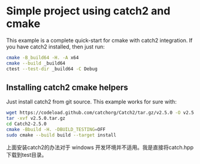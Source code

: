 # Simple project using catch2 and cmake

This example is a complete quick-start for cmake with catch2 integration. If you have catch2 installed, then just run:

```bash
cmake -B_build64 -H. -A x64
cmake --build _build64
ctest --test-dir _build64 -C Debug
```

## Installing catch2 cmake helpers

Just install catch2 from git source. This example works for sure with:

```bash
wget https://codeload.github.com/catchorg/Catch2/tar.gz/v2.5.0 -O v2.5.0.tar.gz
tar -xvf v2.5.0.tar.gz
cd Catch2-2.5.0
cmake -Bbuild -H. -DBUILD_TESTING=OFF
sudo cmake --build build --target install
```

上面安装catch2的办法对于 windows 开发环境并不适用。我是直接将catch.hpp下载到test目录。
